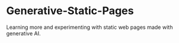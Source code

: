 # Generative-Static-Pages
Learning more and experimenting with static web pages made with generative AI.
